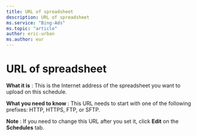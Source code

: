 ```yaml
---
title: URL of spreadsheet
description: URL of spreadsheet
ms.service: "Bing-Ads"
ms.topic: "article"
author: eric-urban
ms.author: eur
---
```


# URL of spreadsheet

**What it is** : This is the Internet address of the spreadsheet you want to upload on this schedule.

**What you need to know** : This URL needs to start with one of the following prefixes: HTTP, HTTPS, FTP, or SFTP.

**Note** : If you need to change this URL after you set it, click **Edit** on the **Schedules** tab.


